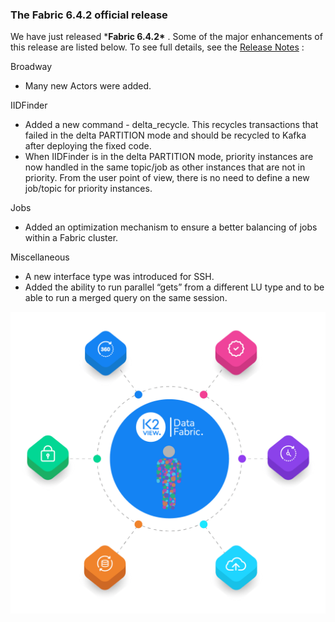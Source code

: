 ### The Fabric 6.4.2 official release
We have just released ***Fabric 6.4.2\*** . Some of the major enhancements of this release are listed below. To see full details, see the [Release Notes](https://eur03.safelinks.protection.outlook.com/?url=https%3A%2F%2Fwww.k2view.com%2Fe2t%2Ftc%2FVV_gJM652WNDW5YXSdk919MMqW7-75Mp4pR95-N4KxWLmcj98JV9V4KD7CgRjCW1glZ4j89pX87W5HvjMM1st5MbW8bGWyH5fj0RQW5S-2D67p5FPZW7tMq4r7P-zq4W5bL4Cq7_sfbZW6fdP0d4JGy5gW95yXCx8PshmlW8Cp1cg2rFSJWV4YgpD3G2yd0W7F9LqZ85S-x9W330spm2S6gLnW7zzQvn4_s8tBW35xzFn3F69xxW1BtT_P5JvCJQW1PcRhb7XY-nwN16QH0ynSv_yW2n7X_W36ZmpmVTVvQz923TzVW96DWRg4FMkDBW6-p3k77HvDncW2P0_Br68Sk_9VVCQhT8nMHwyVB7qyq8PN0f0V7t49p8rVpD6W6zhD_Q5PFKfNW3Wgzpg4DYlh0W5zgyQ492PPBHW5fmXdJ8h_4_kW3CXy_B94j-WzW1wKXQp6hXJYVW26qzg-15T7B7W6mfJFy4BDTXRW6096jy3NjB9vVDF8k_56mjdrW2SB_V03r0vNpW3Ms7BP198JHqW44SbLq1XW_Q8W7Jh1zp5tKrCLW1V9kHQ3KM8pPVT78q57YNdX-W3fJRdj3tnYHtW3XCBgL4k3QCWW74FCQy15w8_DW5tDCkB6Q_NdgW8s0ZLM95r81rW70GB-F2JRglXW51BMTv5XKK6QW78fjDy7CHPZqW471wtL55wDD5Mr5y1C5Z7L-V59wLB59hkftW6ZRsSc4ZXzmHW97zVGc3blwQ0W8kBN8w1mL_MTW4NTSBw5lb7z1W75TKgW5VCl_8N8Q5KRLMG0kTW6NhcQy311ZvrW6ql1-w79MtPxW2F-BKX4k9NspW5KVqVM64dc0hW208vH47SHfQKW7ggjt-8h5vFFVpdfTD6X9bZ3W5X-_hz8cyx7qW6xhYDc87qX0HW5NZMxL7FXhdGW4hPjKw3qQBDVW3MJyy02DZshSW1HZS8C3ZlW15W8mnB-t3n8dbnMN_jfQwywT-W59JV4s5NHMLfW4Nrpwp18vFF7W2v2KdG1_PMwFVMFkMt3S1l1DN7PvK1-XW-DRW57--bc3ffRwdN1jDjSLbMHWS318F1&data=04|01|lion.brotzky%40k2view.com|6021f7e4647449de562f08d8f4370a15|994f176e677549549f9e0c719b5e9ca0|1|0|637527864521020308|Unknown|TWFpbGZsb3d8eyJWIjoiMC4wLjAwMDAiLCJQIjoiV2luMzIiLCJBTiI6Ik1haWwiLCJXVCI6Mn0%3D|1000&sdata=XRXzv%2BxKzkUUZ%2FGu39etpqkZMU3xyInqgsvRHIsV77w%3D&reserved=0) :

Broadway

- Many new Actors were added.

IIDFinder

- Added a new command - delta_recycle. This recycles  transactions that failed in the delta PARTITION mode and should be recycled to Kafka after deploying the fixed code.
- When IIDFinder is in the delta PARTITION mode, priority instances are now handled in the same topic/job as other instances that are not in priority.
       From the user point of view, there is no need to define a new job/topic for priority instances.   

Jobs

- Added an optimization mechanism     to ensure a better balancing of jobs within a Fabric cluster.

Miscellaneous

- A new interface type was introduced for SSH.
- Added the ability to run parallel “gets” from a different LU type and to be able to run a merged     query on the same session.

![image](images/use_cases.png)
